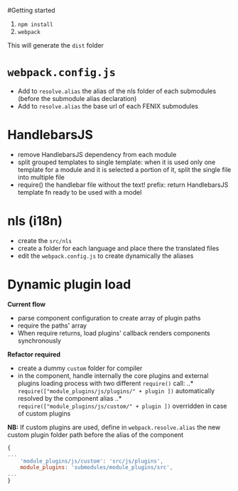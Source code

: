#Getting started

1. `npm install`
2. `webpack`

This will generate the `dist` folder

# `webpack.config.js`

+ Add to `resolve.alias` the alias of the nls folder of each submodules (before the submodule alias declaration)
+ Add to `resolve.alias` the base url of each FENIX submodules

# HandlebarsJS

+ remove HandlebarsJS dependency from each module
+ split grouped templates to single template: when it is used only one template for a module and it is selected a portion of it, split the single file into multiple file
+ require() the handlebar file without the text! prefix: return HandlebarsJS template fn ready to be used with a model

# nls (i18n)

+ create the `src/nls`
+ create a folder for each language and place there the translated files
+ edit the `webpack.config.js` to create dynamically the aliases

# Dynamic plugin load

**Current flow**

+ parse component configuration to create array of plugin paths
+ require the paths' array 
+ When require returns, load plugins' callback renders components synchronously

**Refactor required**

+ create a dummy `custom` folder for compiler
+ in the component, handle internally the core plugins and external plugins loading process with two different `require()` call:
..* `require(["module_plugins/js/plugins/" + plugin ])` automatically resolved by the component alias
..* `require(["module_plugins/js/custom/" + plugin ])` overridden in case of custom plugins

**NB:** If custom plugins are used, define in `webpack.resolve.alias` the new custom plugin folder path before the alias of the component
```javascript
{
...
    'module_plugins/js/custom': 'src/js/plugins',
    module_plugins: 'submodules/module_plugins/src',
...
}
```
